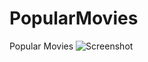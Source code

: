# PopularMovies
Popular Movies
![Screenshot](https://user-images.githubusercontent.com/8785721/50977659-decdd180-14d9-11e9-93e7-eaa6bb1fc562.png)
